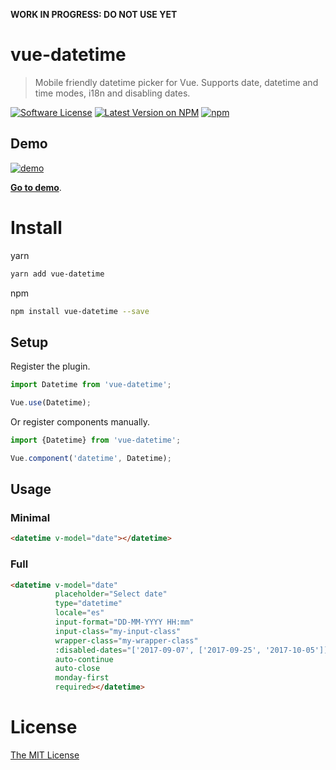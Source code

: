 **WORK IN PROGRESS: DO NOT USE YET**

# vue-datetime
> Mobile friendly datetime picker for Vue. Supports date, datetime and time modes, i18n and disabling dates.

[![Software License](https://img.shields.io/badge/license-MIT-brightgreen.svg?style=flat-square)](LICENSE.md)
[![Latest Version on NPM](https://img.shields.io/npm/v/vue-datetime.svg?style=flat-square)](https://npmjs.com/package/vue-datetime)
[![npm](https://img.shields.io/npm/dt/vue-datetime.svg?style=flat-square)](https://www.npmjs.com/package/vue-datetime)

## Demo

[![demo](https://raw.githubusercontent.com/mariomka/vue-datetime/master/docs/demo.gif)](http://mariomka.github.io/vue-datetime)

**[Go to demo](http://mariomka.github.io/vue-datetime)**.

# Install

yarn

```bash
yarn add vue-datetime
```

npm

```bash
npm install vue-datetime --save
```

## Setup

Register the plugin.

```js
import Datetime from 'vue-datetime';

Vue.use(Datetime);
```

Or register components manually.

```js
import {Datetime} from 'vue-datetime';

Vue.component('datetime', Datetime);
```

## Usage

### Minimal

```html
<datetime v-model="date"></datetime>
```

### Full

```html
<datetime v-model="date"
          placeholder="Select date"
          type="datetime"
          locale="es"
          input-format="DD-MM-YYYY HH:mm"
          input-class="my-input-class"
          wrapper-class="my-wrapper-class"
          :disabled-dates="['2017-09-07', ['2017-09-25', '2017-10-05']]"
          auto-continue
          auto-close
          monday-first
          required></datetime>
```

# License

[The MIT License](http://opensource.org/licenses/MIT)
